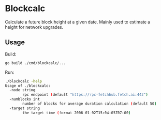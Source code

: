 # Blockcalc

Calculate a future block height at a given date.
Mainly used to estimate a height for network upgrades.

## Usage 

Build:

```bash
go build ./cmd/blockcalc/...
```

Run:

```bash
./blockcalc -help
Usage of ./blockcalc:
  -node string
        rpc endpoint (default "https://rpc-fetchhub.fetch.ai:443")
  -numblocks int
        number of blocks for average duration calculation (default 50)
  -target string
        the target time (format 2006-01-02T15:04:05Z07:00)
```